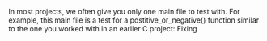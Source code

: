 In most projects, we often give you only one main file to test with. For example, this main file is a test for a postitive_or_negative() function similar to the one you worked with in an earlier C project:
Fixing
